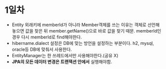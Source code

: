 # 1일차
- Entity 외래키에 memberId가 아니라 Member객체를 쓰는 이유는 객체로 선언해놓으면 값을 찾은 뒤 member.getName()으로 바로 값을 찾기 때문. memberId인경우 다시 memberId로 find해야한다.
- hibername.dialect 설정은 DB에 맞는 방언을 설정하는 부분이다. h2, mysql, oracle등 DB에 맞춰서 사용한다.
- EntityManager는 한 쓰레드에서만 사용해야한다.(공유 X)
- __JPA의 모든 데이터 변경은 트랜잭션 안에서__ 실행해야함.
